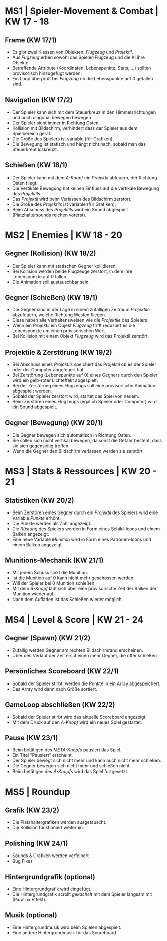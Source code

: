 # MS1 | Spieler-Movement & Combat | KW 17 - 18
## Frame (KW 17/1)
- Es gibt zwei Klassen von Objekten: *Flugzeug* und *Projektil*.
- Aus *Fugzeug* erben sowohl das Spieler-Flugzeug und die KI ihre Objekte.
- Betreffende Attribute (Koordinaten, Lebenspunkte, Stats, ...) sollten provisorisch hinzugefügt werden.
- Ein Loop überprüft bei *Flugzeug* ob die Lebenspunkte auf 0 gefallen sind.

## Navigation (KW 17/2)
- Der Spieler kann sich mit dem Steuerkreuz in den Himmelsrichtungen und auch diagonal bewegen bewegen.
- Der Spieler sieht immer in Richtung Osten.
- Kollision mit Bildschirm, verhindert dass der Spieler aus dem Spielbereich gerät. 
- Die Größe des Spielers ist variable (für Grafiken).
- Die Bewegung ist statisch und hängt nicht nach, sobald man das Steuerkreut loskreuzt.

## Schießen (KW 18/1)
- Der Spieler kann mit dem *A-Knopf* ein *Projektil* abfeuern, der Richtung Osten fliegt.
- Die Vertikale Bewegung hat keinen Einfluss auf die vertikale Bewegung des *Projektils*.
- Das *Projektil* wird beim Verlassen des Bildschirm zerstört.
- Die Größe des *Projektils* ist variable (für Grafiken).
- Beim Abschuss des *Projektils* wird ein Sound abgespielt (Platzhaltersounds reichen vorerst).

# MS2 | Enemies | KW 18 - 20
## Gegner (Kollision) (KW 18/2)
- Der Spieler kann mit statischen Gegner kollidieren.
- Bei Kollision werden beide Flugzeuge zerstört, in dem ihre Lebenspunkte auf 0 fallen.
- Die Animation soll austauschbar sein.

## Gegner (Schießen) (KW 19/1)
- Die Gegner sind in der Lage in einem zufälligen Zeitraum *Projektile* abzufeuern, welche Richtung Westen fliegen.
- Diese haben alle Verhaltensweisen wie die *Projektile* des Spielers.
- Wenn ein *Projektil* ein Objekt *Flugzeug* trifft reduziert es die Lebenspunkte um einen provisorischen Wert.
- Bei Kollision mit einem Objekt *Flugzeug* wird das Projektil zerstört.

## Projektile & Zerstörung (KW 19/2)
- Bei Abschuss eines *Projektils* speichert das Projektil ob es der Spieler oder der Computer abgefeuert hat.
- Bei Zerstörung (Lebenspunkte auf 0) eines Gegners durch den Spieler wird ein gelb-roter Lichteffekt abgespielt.
- Bei der Zerstörung eines Flugzeugs soll eine provisorische Animation abgespielt werden.
- Sobald der Spieler zerstört wird, startet das Spiel von neuem.
- Beim Zerstören eines Flugzeugs (egal ob Spieler oder Computer) wird ein Sound abgespielt.

## Gegner (Bewegung) (KW 20/1)
- Die Gegner bewegen sich automatisch in Richtung Osten.
- Sie sollen sich nicht vertikal bewegen, da sonst die Gefahr besteht, dass sie sich gegenseitig treffen.
- Wenn die Gegner den Bildschirm verlassen werden sie zerstört.

# MS3 | Stats & Ressources | KW 20 - 21
## Statistiken (KW 20/2)
- Beim Zerstören eines Gegner durch ein *Projektil* des Spielers wird eine Variable *Punkte* erhöht.
- Die Punkte werden als Zahl angezeigt.
- Die *Rüstung* des Spielers werden in Form eines Schild-Icons und einem Balken angezeigt.
- Eine neue Variable *Munition* wird in Form eines Patronen-Icons und einem Balken angezeigt.

## Munitions-Mechanik (KW 21/1)
- Mit jedem Schuss sinkt die Munition.
- Ist die Munition auf 0 kann nicht mehr geschossen werden.
- Will der Spieler bei 0 Munition schießen, 
- Mit dem *B-Knopf* lädt sich über eine provisorische Zeit der Balken der Munition wieder auf.
- Nach dem Aufladen ist das Schießen wieder möglich.

# MS4 | Level & Score | KW 21 - 24
## Gegner (Spawn) (KW 21/2)
- Zufällig werden Gegner am rechten Bildschirmrand erscheinen.
- Über den Verlauf der Zeit erscheinen mehr Gegner, die öfter schießen.

## Persönliches Scoreboard (KW 22/1)
- Sobald der Spieler stirbt, werden die Punkte in ein Array abgespeichert.
- Das Array wird dann nach Größe sortiert.

## GameLoop abschließen (KW 22/2)
- Sobald der Spieler stirbt wird das aktuelle Scoreboard angezeigt.
- Mit dem Druck auf den *A-Knopf* wird ein neues Spiel gestartet.

## Pause (KW 23/1)
- Beim betätigen des *META-Knopfs* pausiert das Spiel.
- Ein Titel "Pausiert" erscheint.
- Der Spieler bewegt sich nicht mehr und kann auch nicht mehr schießen.
- Die Gegner bewegen sich nicht mehr und schießen nicht.
- Beim betätigen des *A-Knopfs* wird das Spiel fortgesetzt.

# MS5 | Roundup 
## Grafik (KW 23/2)
- Die Platzhaltergrafiken werden ausgetauscht.
- Die Kollision funktioniert weiterhin.

## Polishing (KW 24/1)
- Sounds & Grafiken werden verfeinert
- Bug Fixes

## Hintergrundgrafik (optional)
- Eine Hintergrundgrafik wird eingefügt.
- Die Hintergrundgrafik scrollt *gekachelt* mit dem Spieler langsam mit (Parallax Effekt).

## Musik (optional)
- Eine Hintergrundmusik wird beim Spielen abgespielt.
- Eine andere Hintergrundmusik für das Scoreboard.
